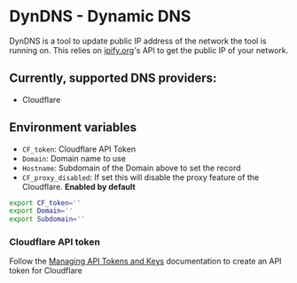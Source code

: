# DynDNS - Dynamic DNS

DynDNS is a tool to update public IP address of the network the tool is running on. 
This relies on [ipify.org](https://www.ipify.org/)'s API to get the public IP of your network.

## Currently, supported DNS providers:
- Cloudflare

## Environment variables
- `CF_token`: Cloudflare API Token
- `Domain`: Domain name to use
- `Hostname`: Subdomain of the Domain above to set the record
- `CF_proxy_disabled`: If set this will disable the proxy feature of the Cloudflare. **Enabled by default**

```bash
export CF_token=''
export Domain=''
export Subdomain=''
```
### Cloudflare API token
Follow the [Managing API Tokens and Keys](https://support.cloudflare.com/hc/en-us/articles/200167836-Managing-API-Tokens-and-Keys) documentation to create an API token for Cloudflare 
